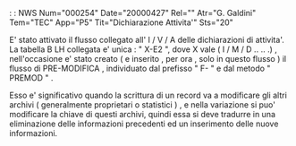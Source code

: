  :  : NWS Num="000254" Date="20000427" Rel="" Atr="G. Galdini" Tem="TEC" App="P5" Tit="Dichiarazione Attivita'" Sts="20"

E' stato attivato il flusso collegato all' I / V / A delle dichiarazioni di attivita'. La tabella B
LH collegata e' unica  : 
" X-E2 ", dove X vale ( I / M / D .. .. .) , nell'occasione e' stato creato ( e inserito , per ora
, solo in questo flusso ) il flusso di PRE-MODIFICA , individuato dal prefisso " F- " e dal metodo
" PREMOD " .

Esso e' significativo quando la scrittura di un record va a modificare gli altri archivi ( generalmente proprietari o statistici ) , e nella variazione si puo' modificare la chiave di questi
archivi, quindi essa si deve tradurre in una eliminazione delle informazioni precedenti ed un inserimento delle nuove informazioni.


